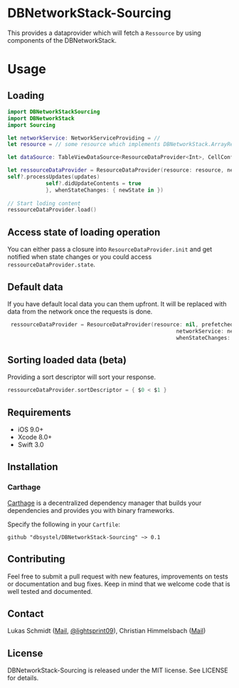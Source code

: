 # DBNetworkStack-Sourcing
This provides a dataprovider which will fetch a `Ressource` by using components of the DBNetworkStack.

# Usage
## Loading
```swift
import DBNetworkStackSourcing
import DBNetworkStack
import Sourcing

let networkService: NetworkServiceProviding = //
let resource = // some resource which implements DBNetworkStack.ArrayResourceProviding

let dataSource: TableViewDataSource<ResourceDataProvider<Int>, CellConfiguration<Int>> = //

let ressourceDataProvider = ResourceDataProvider(resource: resource, networkService: networkService, dataProviderDidUpdate: { [weak self] updates in
self?.processUpdates(updates)
            self?.didUpdateContents = true
            }, whenStateChanges: { newState in })
        
// Start loding content
ressourceDataProvider.load()
```

## Access state of loading operation
You can either pass a closure into `ResourceDataProvider.init` and get notified when state changes or you could access `ressourceDataProvider.state`.

## Default data
If you have default local data you can them upfront. It will be replaced with data from the network once the requests is done.
```swift
 ressourceDataProvider = ResourceDataProvider(resource: nil, prefetchedData: [1, 2, 3],
                                                     networkService: networkService, dataProviderDidUpdate: {  _ in },
                                                     whenStateChanges: { _ in })
```

## Sorting loaded data (beta)
Providing a sort descriptor will sort your response.
```swift
ressourceDataProvider.sortDescriptor = { $0 < $1 }
```
## Requirements

- iOS 9.0+
- Xcode 8.0+
- Swift 3.0

## Installation

### Carthage

[Carthage](https://github.com/Carthage/Carthage) is a decentralized dependency manager that builds your dependencies and provides you with binary frameworks.

Specify the following in your `Cartfile`:

```ogdl
github "dbsystel/DBNetworkStack-Sourcing" ~> 0.1
```
## Contributing
Feel free to submit a pull request with new features, improvements on tests or documentation and bug fixes. Keep in mind that we welcome code that is well tested and documented.

## Contact
Lukas Schmidt ([Mail](mailto:lukas.la.schmidt@deutschebahn.com), [@lightsprint09](https://twitter.com/lightsprint09)), 
Christian Himmelsbach ([Mail](mailto:christian.himmelsbach@deutschebahn.com))

## License
DBNetworkStack-Sourcing is released under the MIT license. See LICENSE for details.

